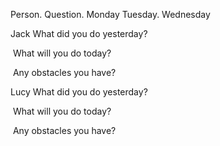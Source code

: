Person.                 Question.                                          Monday                    Tuesday.                   Wednesday

Jack                        What did you do yesterday?

​                               What will you do today?

​                               Any obstacles you have?

Lucy                       What did you do yesterday?

​                               What will you do today?

​                               Any obstacles you have?

